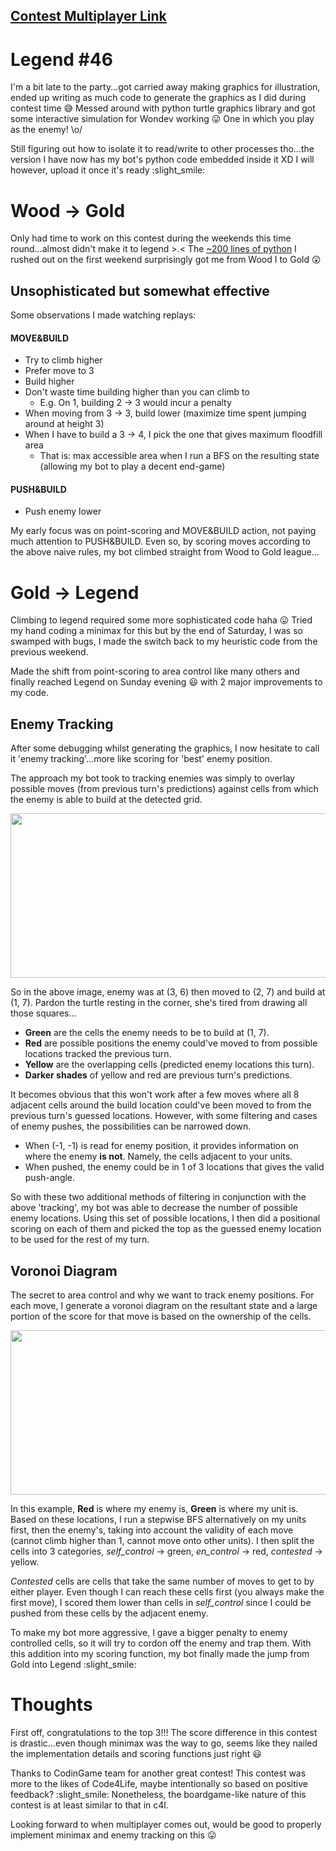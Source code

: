 ## [Contest Multiplayer Link](https://www.codingame.com/multiplayer/bot-programming/wondev-woman)

# Legend #46

I'm a bit late to the party...got carried away making graphics for illustration, ended up writing as much code to generate the graphics as I did during contest time :sweat_smile: Messed around with python turtle graphics library and got some interactive simulation for Wondev working :stuck_out_tongue:  One in which you play as the enemy! \o/ 

Still figuring out how to isolate it to read/write to other processes tho...the version I have now has my bot's python code embedded inside it XD I will however, upload it once it's ready :slight_smile: 

# Wood -> Gold
Only had time to work on this contest during the weekends this time round...almost didn't make it to legend >.< 
The [~200 lines of python](https://github.com/devYaoYH/WdevW/blob/master/woodHeuristics.py) I rushed out on the first weekend surprisingly got me from Wood I to Gold :astonished:

## Unsophisticated but somewhat effective
Some observations I made watching replays:

#### MOVE&BUILD
- Try to climb higher
- Prefer move to 3
- Build higher
- Don't waste time building higher than you can climb to
  - E.g. On 1, building 2 -> 3 would incur a penalty
- When moving from 3 -> 3, build lower (maximize time spent jumping around at height 3)
- When I have to build a 3 -> 4, I pick the one that gives maximum floodfill area
  - That is: max accessible area when I run a BFS on the resulting state (allowing my bot to play a decent end-game)

#### PUSH&BUILD
- Push enemy lower

My early focus was on point-scoring and MOVE&BUILD action, not paying much attention to PUSH&BUILD. Even so, by scoring moves according to the above naive rules, my bot climbed straight from Wood to Gold league...

# Gold -> Legend
Climbing to legend required some more sophisticated code haha :stuck_out_tongue:  Tried my hand coding a minimax for this but by the end of Saturday, I was so swamped with bugs, I made the switch back to my heuristic code from the previous weekend.

Made the shift from point-scoring to area control like many others and finally reached Legend on Sunday evening :smiley:  with 2 major improvements to my code.

## Enemy Tracking
After some debugging whilst generating the graphics, I now hesitate to call it 'enemy tracking'...more like scoring for 'best' enemy position.

The approach my bot took to tracking enemies was simply to overlay possible moves (from previous turn's predictions) against cells from which the enemy is able to build at the detected grid.

<img src="https://forum.codingame.com/uploads/default/original/3X/7/9/79301e7ebd57289cfc75baaf3c8f5d30b23b86d8.PNG" width="519" height="263">

So in the above image, enemy was at (3, 6) then moved to (2, 7) and build at (1, 7). Pardon the turtle resting in the corner, she's tired from drawing all those squares...

- **Green** are the cells the enemy needs to be to build at (1, 7).
- **Red** are possible positions the enemy could've moved to from possible locations tracked the previous turn.
- **Yellow** are the overlapping cells (predicted enemy locations this turn).
- **Darker shades** of yellow and red are previous turn's predictions.

It becomes obvious that this won't work after a few moves where all 8 adjacent cells around the build location could've been moved to from the previous turn's guessed locations. However, with some filtering and cases of enemy pushes, the possibilities can be narrowed down.

- When (-1, -1) is read for enemy position, it provides information on where the enemy **is not**. Namely, the cells adjacent to your units.
- When pushed, the enemy could be in 1 of 3 locations that gives the valid push-angle.

So with these two additional methods of filtering in conjunction with the above 'tracking', my bot was able to decrease the number of possible enemy locations. Using this set of possible locations, I then did a positional scoring on each of them and picked the top as the guessed enemy location to be used for the rest of my turn.

## Voronoi Diagram
The secret to area control and why we want to track enemy positions. For each move, I generate a voronoi diagram on the resultant state and a large portion of the score for that move is based on the ownership of the cells.

<img src="https://forum.codingame.com/uploads/default/original/3X/e/8/e8d56febb3479bf20cd5ae36de295073d4223e0d.PNG" width="519" height="263">

In this example, **Red** is where my enemy is, **Green** is where my unit is. Based on these locations, I run a stepwise BFS alternatively on my units first, then the enemy's, taking into account the validity of each move (cannot climb higher than 1, cannot move onto other units). I then split the cells into 3 categories, *self_control* -> green, *en_control* -> red, *contested* -> yellow.

*Contested* cells are cells that take the same number of moves to get to by either player. Even though I can reach these cells first (you always make the first move), I scored them lower than cells in *self_control* since I could be pushed from these cells by the adjacent enemy.

To make my bot more aggressive, I gave a bigger penalty to enemy controlled cells, so it will try to cordon off the enemy and trap them. With this addition into my scoring function, my bot finally made the jump from Gold into Legend :slight_smile: 

# Thoughts

First off, congratulations to the top 3!!! The score difference in this contest is drastic...even though minimax was the way to go, seems like they nailed the implementation details and scoring functions just right :smiley:

Thanks to CodinGame team for another great contest! This contest was more to the likes of Code4Life, maybe intentionally so based on positive feedback? :slight_smile:  Nonetheless, the boardgame-like nature of this contest is at least similar to that in c4l.

Looking forward to when multiplayer comes out, would be good to properly implement minimax and enemy tracking on this :stuck_out_tongue: